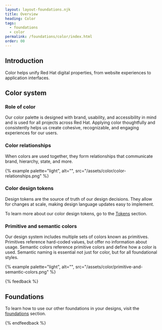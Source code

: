 ```yaml
---
layout: layout-foundations.njk
title: Overview
heading: Color
tags:
  - foundations
  - color
permalink: /foundations/color/index.html
order: 00
---
```



## Introduction
Color helps unify Red Hat digital properties, from website experiences to application interfaces.

## Color system

### Role of color

Our color palette is designed with brand, usability, and accessibility in mind and is used for all projects across Red Hat. Applying color thoughtfully and consistently helps us create cohesive, recognizable, and engaging experiences for our users.

### Color relationships

When colors are used together, they form relationships that communicate brand, hierarchy, state, and more.

{% example palette="light",
          alt="",
          src="/assets/color/color-relationships.png" %}

### Color design tokens

Design tokens are the source of truth of our design decisions. They allow for changes at scale, making design language updates easy to implement.

To learn more about our color design tokens, go to the <a href="/tokens">Tokens</a> section.

### Primitive and semantic colors

Our design system includes multiple sets of colors known as primitives. Primitives reference hard-coded values, but offer no information about usage. Semantic colors reference primitive colors and define how a color is used. Semantic naming is essential not just for color, but for all foundational styles.

{% example palette="light",
          alt="",
          src="/assets/color/primitive-and-semantic-colors.png" %}

{% feedback %}
  <h2>Foundations</h2>
  <p>To learn how to use our other foundations in your designs, visit the <a href="/foundations">foundations</a> section.</p>
{% endfeedback %}
